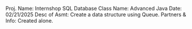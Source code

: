 Proj. Name: Internshop SQL Database
Class Name: Advanced Java
Date: 02/21/2025
Desc of Asmt: Create a data structure using Queue.
Partners & Info: Created alone.
